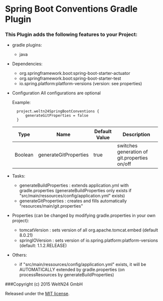 Spring Boot Conventions Gradle Plugin
========================================

### This Plugin adds the following features to your Project:

- gradle plugins:
    - java
    
- Dependencies:
    - org.springframework.boot:spring-boot-starter-actuator
    - org.springframework.boot:spring-boot-starter-test
    - io.spring.platform:platform-versions (version: see properties)

- Configuration
    All configurations are optional
    
    Example:
    
        project.weltn24SpringBootConventions {
            generateGitProperties = false
        }
    
    | Type | Name | Default Value | Description |
    | ---- | ---- | ------------- | ----------- |
    |Boolean| generateGitProperties| true | switches generation of git.properties on/off |
    
- Tasks:
    - generateBuildProperties : extends application.yml with gradle.properties (generateBuildProperties only exists if "src/main/ressources/config/application.yml" exists)
    - generateGitProperties : creates and fills automatically "resources/main/git.properties"

- Properties (can be changed by modifying gradle.properties in your own project):
    - tomcatVersion : sets version of all org.apache.tomcat.embed (default 8.0.21)
    - springIOVersion : sets version of io.spring.platform:platform-versions (default: 1.1.2.RELEASE)

- Others:
    - if "src/main/ressources/config/application.yml" exists, it will be AUTOMATICALLY extended by gradle.properties (on processResources by generateBuildProperties)

    
###Copyright (c) 2015 WeltN24 GmbH

Released under the [MIT license](https://tldrlegal.com/license/mit-license).
